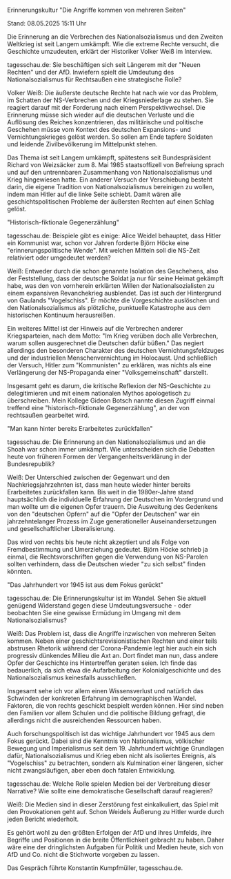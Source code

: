 
Erinnerungskultur
"Die Angriffe kommen von mehreren Seiten"


Stand: 08.05.2025 15:11 Uhr


Die Erinnerung an die Verbrechen des Nationalsozialismus und den Zweiten Weltkrieg ist seit Langem umkämpft. Wie die extreme Rechte versucht, die Geschichte umzudeuten, erklärt der Historiker Volker Weiß im Interview.


tagesschau.de: Sie beschäftigen sich seit Längerem mit der "Neuen Rechten" und der AfD. Inwiefern spielt die Umdeutung des Nationalsozialismus für Rechtsaußen eine strategische Rolle?

Volker Weiß: Die äußerste deutsche Rechte hat nach wie vor das Problem, im Schatten der NS-Verbrechen und der Kriegsniederlage zu stehen. Sie reagiert darauf mit der Forderung nach einem Perspektivwechsel. Die Erinnerung müsse sich wieder auf die deutschen Verluste und die Auflösung des Reiches konzentrieren, das militärische und politische Geschehen müsse vom Kontext des deutschen Expansions- und Vernichtungskrieges gelöst werden. So sollen am Ende tapfere Soldaten und leidende Zivilbevölkerung im Mittelpunkt stehen.


Das Thema ist seit Langem umkämpft, spätestens seit Bundespräsident Richard von Weizsäcker zum 8. Mai 1985 staatsoffizell von Befreiung sprach und auf den untrennbaren Zusammenhang von Nationalsozialismus und Krieg hingewiesen hatte. Ein anderer Versuch der Verschiebung besteht darin, die eigene Tradition von Nationalsozialismus bereinigen zu wollen, indem man Hitler auf die linke Seite schiebt. Damit wären alle geschichtspolitischen Probleme der äußersten Rechten auf einen Schlag gelöst.

"Historisch-fiktionale Gegenerzählung"

tagesschau.de: Beispiele gibt es einige: Alice Weidel behauptet, dass Hitler ein Kommunist war, schon vor Jahren forderte Björn Höcke eine "erinnerungspolitische Wende". Mit welchen Mitteln soll die NS-Zeit relativiert oder umgedeutet werden?

Weiß: Entweder durch die schon genannte Isolation des Geschehens, also der Feststellung, dass der deutsche Soldat ja nur für seine Heimat gekämpft habe, was den von vornherein erklärten Willen der Nationalsozialisten zu einem expansiven Revanchekrieg ausblendet. Das ist auch der Hintergrund von Gaulands "Vogelschiss". Er möchte die Vorgeschichte auslöschen und den Nationalsozialismus als plötzliche, punktuelle Katastrophe aus dem historischen Kontinuum herausreißen.


Ein weiteres Mittel ist der Hinweis auf die Verbrechen anderer Kriegsparteien, nach dem Motto: "Im Krieg verüben doch alle Verbrechen, warum sollen ausgerechnet die Deutschen dafür büßen." Das negiert allerdings den besonderen Charakter des deutschen Vernichtungsfeldzuges und der industriellen Menschenvernichtung im Holocaust. Und schließlich der Versuch, Hitler zum "Kommunisten" zu erklären, was nichts als eine Verlängerung der NS-Propaganda einer "Volksgemeinschaft" darstellt.


Insgesamt geht es darum, die kritische Reflexion der NS-Geschichte zu delegitimieren und mit einem nationalen Mythos apologetisch zu überschreiben. Mein Kollege Gideon Botsch nannte diesen Zugriff einmal treffend eine "historisch-fiktionale Gegenerzählung", an der von rechtsaußen gearbeitet wird.

"Man kann hinter bereits Erarbeitetes zurückfallen"

tagesschau.de: Die Erinnerung an den Nationalsozialismus und an die Shoah war schon immer umkämpft. Wie unterscheiden sich die Debatten heute von früheren Formen der Vergangenheitsverklärung in der Bundesrepublik?

Weiß: Der Unterschied zwischen der Gegenwart und den Nachkriegsjahrzehnten ist, dass man heute wieder hinter bereits Erarbeitetes zurückfallen kann. Bis weit in die 1980er-Jahre stand hauptsächlich die individuelle Erfahrung der Deutschen im Vordergrund und man wollte um die eigenen Opfer trauern. Die Ausweitung des Gedenkens von den "deutschen Opfern" auf die "Opfer der Deutschen" war ein jahrzehntelanger Prozess im Zuge generationeller Auseinandersetzungen und gesellschaftlicher Liberalisierung.


Das wird von rechts bis heute nicht akzeptiert und als Folge von Fremdbestimmung und Umerziehung gedeutet. Björn Höcke schrieb ja einmal, die Rechtsvorschriften gegen die Verwendung von NS-Parolen sollten verhindern, dass die Deutschen wieder "zu sich selbst" finden könnten.

"Das Jahrhundert vor 1945 ist aus dem Fokus gerückt"

tagesschau.de: Die Erinnerungskultur ist im Wandel. Sehen Sie aktuell genügend Widerstand gegen diese Umdeutungsversuche - oder beobachten Sie eine gewisse Ermüdung im Umgang mit dem Nationalsozialismus?

Weiß: Das Problem ist, dass die Angriffe inzwischen von mehreren Seiten kommen. Neben einer geschichtsrevisionistischen Rechten und einer teils abstrusen Rhetorik während der Corona-Pandemie legt hier auch ein sich progressiv dünkendes Milieu die Axt an. Dort findet man nun, dass andere Opfer der Geschichte ins Hintertreffen geraten seien. Ich finde das bedauerlich, da sich etwa die Aufarbeitung der Kolonialgeschichte und des Nationalsozialismus keinesfalls ausschließen.


Insgesamt sehe ich vor allem einen Wissensverlust und natürlich das Schwinden der konkreten Erfahrung im demographischen Wandel. Faktoren, die von rechts geschickt bespielt werden können. Hier sind neben den Familien vor allem Schulen und die politische Bildung gefragt, die allerdings nicht die ausreichenden Ressourcen haben.


Auch forschungspolitisch ist das wichtige Jahrhundert vor 1945 aus dem Fokus gerückt. Dabei sind die Kenntnis von Nationalismus, völkischer Bewegung und Imperialismus seit dem 19. Jahrhundert wichtige Grundlagen dafür, Nationalsozialismus und Krieg eben nicht als isoliertes Ereignis, als "Vogelschiss" zu betrachten, sondern als Kulmination einer längeren, sicher nicht zwangsläufigen, aber eben doch fatalen Entwicklung.

tagesschau.de: Welche Rolle spielen Medien bei der Verbreitung dieser Narrative? Wie sollte eine demokratische Gesellschaft darauf reagieren?

Weiß: Die Medien sind in dieser Zerstörung fest einkalkuliert, das Spiel mit den Provokationen geht auf. Schon Weidels Äußerung zu Hitler wurde durch jeden Bericht wiederholt.


Es gehört wohl zu den größten Erfolgen der AfD und ihres Umfelds, ihre Begriffe und Positionen in die breite Öffentlichkeit gebracht zu haben. Daher wäre eine der dringlichsten Aufgaben für Politik und Medien heute, sich von AfD und Co. nicht die Stichworte vorgeben zu lassen.

Das Gespräch führte Konstantin Kumpfmüller, tagesschau.de.

